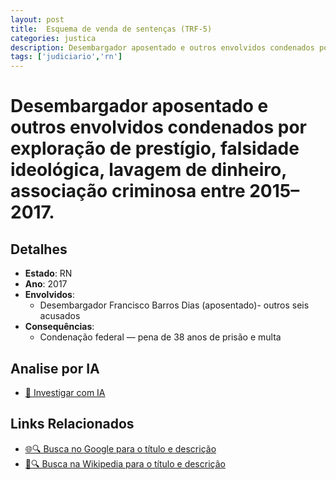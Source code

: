 ```yaml
---
layout: post
title:  Esquema de venda de sentenças (TRF‑5)
categories: justica
description: Desembargador aposentado e outros envolvidos condenados por exploração de prestígio✧  falsidade ideológica✧  lavagem de dinheiro✧  associação criminosa entre 2015–2017.Desembargador Francisco Barros Dias (aposentado)outros seis acusados
tags: ['judiciario','rn']
---
```


# Desembargador aposentado e outros envolvidos condenados por exploração de prestígio, falsidade ideológica, lavagem de dinheiro, associação criminosa entre 2015–2017.

## Detalhes
- **Estado**: RN
- **Ano**: 2017
- **Envolvidos**:
  - Desembargador Francisco Barros Dias (aposentado)- outros seis acusados
- **Consequências**:
  - Condenação federal — pena de 38 anos de prisão e multa

## Analise por IA
- [🤖 Investigar com IA](https://www.perplexity.ai/search?q=Esquema%20de%20venda%20de%20senten%C3%A7as%20%28TRF%E2%80%915%29%20Desembargador%20aposentado%20e%20outros%20envolvidos%20condenados%20por%20explora%C3%A7%C3%A3o%20de%20prest%C3%ADgio%2C%20falsidade%20ideol%C3%B3gica%2C%20lavagem%20de%20dinheiro%2C%20associa%C3%A7%C3%A3o%20criminosa%20entre%202015%E2%80%932017.%20RN)

## Links Relacionados
- [🌐🔍 Busca no Google para o título e descrição](https://www.google.com/search?q=Esquema%20de%20venda%20de%20senten%C3%A7as%20%28TRF%E2%80%915%29%20Desembargador%20aposentado%20e%20outros%20envolvidos%20condenados%20por%20explora%C3%A7%C3%A3o%20de%20prest%C3%ADgio%2C%20falsidade%20ideol%C3%B3gica%2C%20lavagem%20de%20dinheiro%2C%20associa%C3%A7%C3%A3o%20criminosa%20entre%202015%E2%80%932017.%20RN)
- [📖🔍 Busca na Wikipedia para o título e descrição](https://pt.wikipedia.org/w/index.php?search=Esquema%20de%20venda%20de%20senten%C3%A7as%20%28TRF%E2%80%915%29%20Desembargador%20aposentado%20e%20outros%20envolvidos%20condenados%20por%20explora%C3%A7%C3%A3o%20de%20prest%C3%ADgio%2C%20falsidade%20ideol%C3%B3gica%2C%20lavagem%20de%20dinheiro%2C%20associa%C3%A7%C3%A3o%20criminosa%20entre%202015%E2%80%932017.%20RN)

